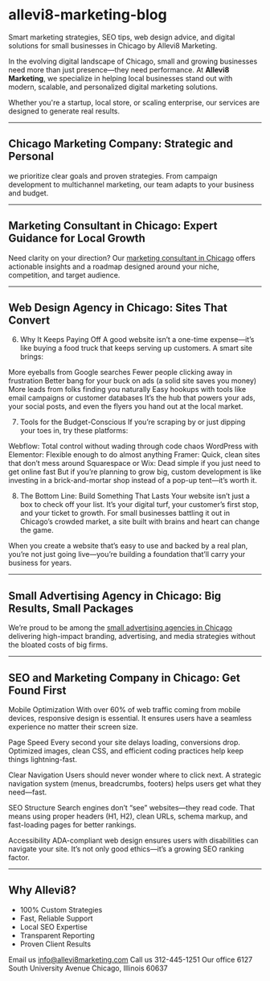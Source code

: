 # allevi8-marketing-blog
Smart marketing strategies, SEO tips, web design advice, and digital solutions for small businesses in Chicago by Allevi8 Marketing.


In the evolving digital landscape of Chicago, small and growing businesses need more than just presence—they need performance. At **Allevi8 Marketing**, we specialize in helping local businesses stand out with modern, scalable, and personalized digital marketing solutions.

Whether you're a startup, local store, or scaling enterprise, our services are designed to generate real results.

---

## Chicago Marketing Company: Strategic and Personal

we prioritize clear goals and proven strategies. From campaign development to multichannel marketing, our team adapts to your business and budget.

---

## Marketing Consultant in Chicago: Expert Guidance for Local Growth

Need clarity on your direction? Our [marketing consultant in Chicago](https://allevi8marketing.com/what-we-do/maintain/marketing-consultation/)  offers actionable insights and a roadmap designed around your niche, competition, and target audience.

---

## Web Design Agency in Chicago: Sites That Convert

6. Why It Keeps Paying Off
A good website isn’t a one-time expense—it’s like buying a food truck that keeps serving up customers. A smart site brings:

More eyeballs from Google searches
Fewer people clicking away in frustration
Better bang for your buck on ads (a solid site saves you money)
More leads from folks finding you naturally
Easy hookups with tools like email campaigns or customer databases
It’s the hub that powers your ads, your social posts, and even the flyers you hand out at the local market.

7. Tools for the Budget-Conscious
If you’re scraping by or just dipping your toes in, try these platforms:

Webflow: Total control without wading through code chaos
WordPress with Elementor: Flexible enough to do almost anything
Framer: Quick, clean sites that don’t mess around
Squarespace or Wix: Dead simple if you just need to get online fast
But if you’re planning to grow big, custom development is like investing in a brick-and-mortar shop instead of a pop-up tent—it’s worth it.

8. The Bottom Line: Build Something That Lasts
Your website isn’t just a box to check off your list. It’s your digital turf, your customer’s first stop, and your ticket to growth. For small businesses battling it out in Chicago’s crowded market, a site built with brains and heart can change the game.

When you create a website that’s easy to use and backed by a real plan, you’re not just going live—you’re building a foundation that’ll carry your business for years.

---

## Small Advertising Agency in Chicago: Big Results, Small Packages

We’re proud to be among the [small advertising agencies in Chicago](https://allevi8marketing.com/what-we-do/) delivering high-impact branding, advertising, and media strategies without the bloated costs of big firms.

---

## SEO and Marketing Company in Chicago: Get Found First

Mobile Optimization
With over 60% of web traffic coming from mobile devices, responsive design is essential. It ensures users have a seamless experience no matter their screen size.

Page Speed
Every second your site delays loading, conversions drop. Optimized images, clean CSS, and efficient coding practices help keep things lightning-fast.

Clear Navigation
Users should never wonder where to click next. A strategic navigation system (menus, breadcrumbs, footers) helps users get what they need—fast.

SEO Structure
Search engines don’t “see” websites—they read code. That means using proper headers (H1, H2), clean URLs, schema markup, and fast-loading pages for better rankings.

Accessibility
ADA-compliant web design ensures users with disabilities can navigate your site. It’s not only good ethics—it’s a growing SEO ranking factor.

---

## Why Allevi8?

- 100% Custom Strategies  
- Fast, Reliable Support  
- Local SEO Expertise  
- Transparent Reporting  
- Proven Client Results  

Email us
info@allevi8marketing.com 
Call us
312-445-1251 
Our office
6127 South University Avenue Chicago, Illinois 60637

